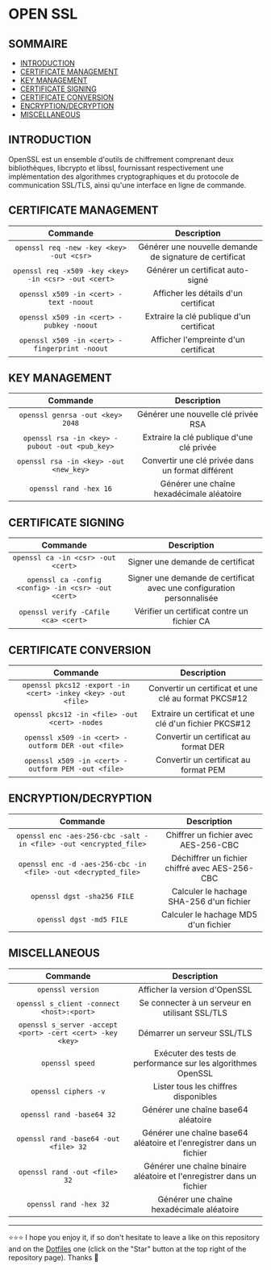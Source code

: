 # OPEN SSL

## SOMMAIRE
- [INTRODUCTION](#introduction)
- [CERTIFICATE MANAGEMENT](#certificate-management)
- [KEY MANAGEMENT](#key-management)
- [CERTIFICATE SIGNING](#certificate-signing)
- [CERTIFICATE CONVERSION](#certificate-conversion)
- [ENCRYPTION/DECRYPTION](#encryptiondecryption)
- [MISCELLANEOUS](#miscellaneous)

## INTRODUCTION
OpenSSL est un ensemble d'outils de chiffrement comprenant deux bibliothèques, libcrypto et libssl, fournissant respectivement une implémentation des algorithmes cryptographiques et du protocole de communication SSL/TLS, ainsi qu'une interface en ligne de commande.

## CERTIFICATE MANAGEMENT
| Commande | Description |
| :---: | :---: |
| `openssl req -new -key <key> -out <csr>` | Générer une nouvelle demande de signature de certificat |
| `openssl req -x509 -key <key> -in <csr> -out <cert>` | Générer un certificat auto-signé |
| `openssl x509 -in <cert> -text -noout` | Afficher les détails d'un certificat |
| `openssl x509 -in <cert> -pubkey -noout` | Extraire la clé publique d'un certificat |
| `openssl x509 -in <cert> -fingerprint -noout` | Afficher l'empreinte d'un certificat |

## KEY MANAGEMENT
| Commande | Description |
| :---: | :---: |
| `openssl genrsa -out <key> 2048` | Générer une nouvelle clé privée RSA |
| `openssl rsa -in <key> -pubout -out <pub_key>` | Extraire la clé publique d'une clé privée |
| `openssl rsa -in <key> -out <new_key>` | Convertir une clé privée dans un format différent |
| `openssl rand -hex 16` | Générer une chaîne hexadécimale aléatoire |

## CERTIFICATE SIGNING
| Commande | Description |
| :---: | :---: |
| `openssl ca -in <csr> -out <cert>` | Signer une demande de certificat |
| `openssl ca -config <config> -in <csr> -out <cert>` | Signer une demande de certificat avec une configuration personnalisée |
| `openssl verify -CAfile <ca> <cert>` | Vérifier un certificat contre un fichier CA |

## CERTIFICATE CONVERSION
| Commande | Description |
| :---: | :---: |
| `openssl pkcs12 -export -in <cert> -inkey <key> -out <file>` | Convertir un certificat et une clé au format PKCS#12 |
| `openssl pkcs12 -in <file> -out <cert> -nodes` | Extraire un certificat et une clé d'un fichier PKCS#12 |
| `openssl x509 -in <cert> -outform DER -out <file>` | Convertir un certificat au format DER |
| `openssl x509 -in <cert> -outform PEM -out <file>` | Convertir un certificat au format PEM |

## ENCRYPTION/DECRYPTION
| Commande | Description |
| :---: | :---: |
| `openssl enc -aes-256-cbc -salt -in <file> -out <encrypted_file>` | Chiffrer un fichier avec AES-256-CBC |
| `openssl enc -d -aes-256-cbc -in <file> -out <decrypted_file>` | Déchiffrer un fichier chiffré avec AES-256-CBC |
| `openssl dgst -sha256 FILE` | Calculer le hachage SHA-256 d'un fichier |
| `openssl dgst -md5 FILE` | Calculer le hachage MD5 d'un fichier |

## MISCELLANEOUS
| Commande | Description |
| :---: | :---: |
| `openssl version` | Afficher la version d'OpenSSL |
| `openssl s_client -connect <host>:<port>` | Se connecter à un serveur en utilisant SSL/TLS |
| `openssl s_server -accept <port> -cert <cert> -key <key>` | Démarrer un serveur SSL/TLS |
| `openssl speed` | Exécuter des tests de performance sur les algorithmes OpenSSL |
| `openssl ciphers -v` | Lister tous les chiffres disponibles |
| `openssl rand -base64 32` | Générer une chaîne base64 aléatoire |
| `openssl rand -base64 -out <file> 32` | Générer une chaîne base64 aléatoire et l'enregistrer dans un fichier |
| `openssl rand -out <file> 32` | Générer une chaîne binaire aléatoire et l'enregistrer dans un fichier |
| `openssl rand -hex 32` | Générer une chaîne hexadécimale aléatoire |

***

⭐⭐⭐ I hope you enjoy it, if so don't hesitate to leave a like on this repository and on the [Dotfiles](https://github.com/EmmanuelLefevre/Dotfiles) one (click on the "Star" button at the top right of the repository page). Thanks 🤗

